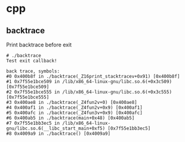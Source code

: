 # cpp

## backtrace
Print backtrace before exit 

    # ./backtrace 
    Test exit callback!

    back trace, symbols:
    #0 0x400b8f in ./backtrace(_Z16print_stacktracev+0x91) [0x400b8f]
    #1 0x7f55e1bce509 in /lib/x86_64-linux-gnu/libc.so.6(+0x3c509) [0x7f55e1bce509]
    #2 0x7f55e1bce555 in /lib/x86_64-linux-gnu/libc.so.6(+0x3c555) [0x7f55e1bce555]
    #3 0x400ae8 in ./backtrace(_Z4fun2v+0) [0x400ae8]
    #4 0x400af1 in ./backtrace(_Z4fun2v+0x9) [0x400af1]
    #5 0x400afc in ./backtrace(_Z4fun3v+0x9) [0x400afc]
    #6 0x400ab5 in ./backtrace(main+0x48) [0x400ab5]
    #7 0x7f55e1bb3ec5 in /lib/x86_64-linux-gnu/libc.so.6(__libc_start_main+0xf5) [0x7f55e1bb3ec5]
    #8 0x4009a9 in ./backtrace() [0x4009a9]


